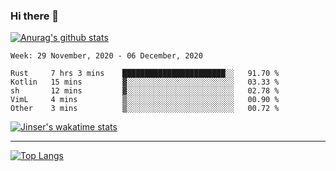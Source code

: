 ### Hi there 👋

[![Anurag's github stats](https://github-readme-stats.vercel.app/api?username=jinserrr&show_icons=true)](https://github.com/anuraghazra/github-readme-stats)


<!--START_SECTION:waka-->
```text
Week: 29 November, 2020 - 06 December, 2020

Rust     7 hrs 3 mins    ███████████████████████░░   91.70 % 
Kotlin   15 mins         ▓░░░░░░░░░░░░░░░░░░░░░░░░   03.33 % 
sh       12 mins         ▓░░░░░░░░░░░░░░░░░░░░░░░░   02.78 % 
VimL     4 mins          ▒░░░░░░░░░░░░░░░░░░░░░░░░   00.90 % 
Other    3 mins          ▒░░░░░░░░░░░░░░░░░░░░░░░░   00.72 % 
```
<!--END_SECTION:waka-->

[![Jinser's wakatime stats](https://github-readme-stats.vercel.app/api/wakatime?username=jinser)](https://github.com/anuraghazra/github-readme-stats)

***

[![Top Langs](https://github-readme-stats.vercel.app/api/top-langs/?username=jinserrr)](https://github.com/anuraghazra/github-readme-stats)
